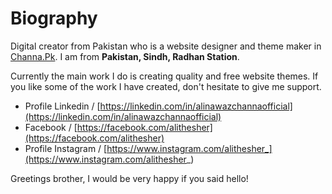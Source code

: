 # Biography
Digital creator from Pakistan who is a website designer and theme maker in [Channa.Pk](https://github.com/channa-pk). I am from **Pakistan, Sindh, Radhan Station**.

Currently the main work I do is creating quality and free website themes. If you like some of the work I have created, don't hesitate to give me support.

- Profile Linkedin / [https://linkedin.com/in/alinawazchannaofficial](https://linkedin.com/in/alinawazchannaofficial)
- Facebook / [https://facebook.com/alithesher](https://facebook.com/alithesher)
- Profile Instagram / [https://www.instagram.com/alithesher_](https://www.instagram.com/alithesher_)

Greetings brother, I would be very happy if you said hello!

